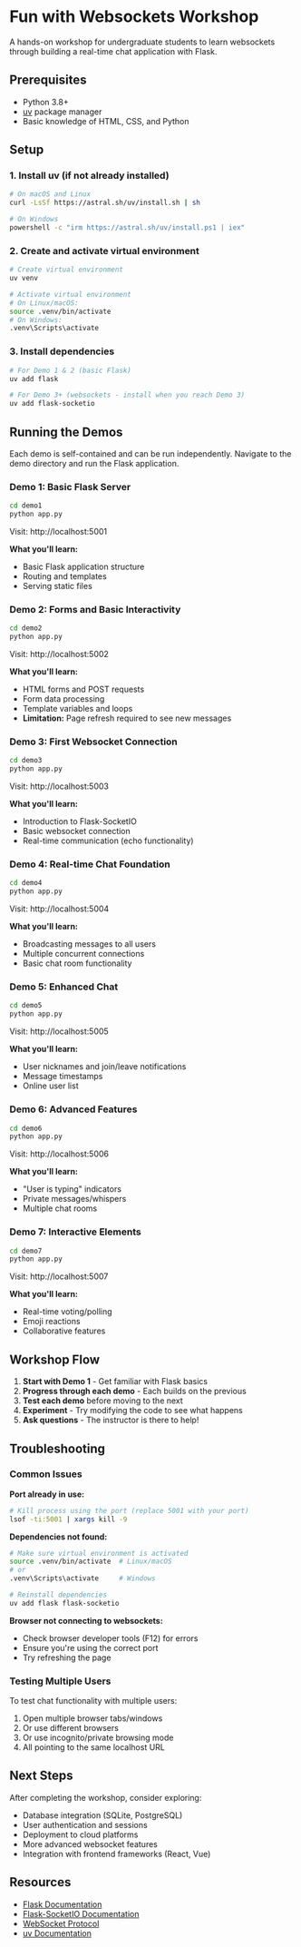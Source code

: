 # Fun with Websockets Workshop

A hands-on workshop for undergraduate students to learn websockets through building a real-time chat application with Flask.

## Prerequisites

- Python 3.8+
- [uv](https://docs.astral.sh/uv/) package manager
- Basic knowledge of HTML, CSS, and Python

## Setup

### 1. Install uv (if not already installed)

```bash
# On macOS and Linux
curl -LsSf https://astral.sh/uv/install.sh | sh

# On Windows
powershell -c "irm https://astral.sh/uv/install.ps1 | iex"
```

### 2. Create and activate virtual environment

```bash
# Create virtual environment
uv venv

# Activate virtual environment
# On Linux/macOS:
source .venv/bin/activate
# On Windows:
.venv\Scripts\activate
```

### 3. Install dependencies

```bash
# For Demo 1 & 2 (basic Flask)
uv add flask

# For Demo 3+ (websockets - install when you reach Demo 3)
uv add flask-socketio
```

## Running the Demos

Each demo is self-contained and can be run independently. Navigate to the demo directory and run the Flask application.

### Demo 1: Basic Flask Server
```bash
cd demo1
python app.py
```
Visit: http://localhost:5001

**What you'll learn:**
- Basic Flask application structure
- Routing and templates
- Serving static files

### Demo 2: Forms and Basic Interactivity
```bash
cd demo2
python app.py
```
Visit: http://localhost:5002

**What you'll learn:**
- HTML forms and POST requests
- Form data processing
- Template variables and loops
- **Limitation:** Page refresh required to see new messages

### Demo 3: First Websocket Connection
```bash
cd demo3
python app.py
```
Visit: http://localhost:5003

**What you'll learn:**
- Introduction to Flask-SocketIO
- Basic websocket connection
- Real-time communication (echo functionality)

### Demo 4: Real-time Chat Foundation
```bash
cd demo4
python app.py
```
Visit: http://localhost:5004

**What you'll learn:**
- Broadcasting messages to all users
- Multiple concurrent connections
- Basic chat room functionality

### Demo 5: Enhanced Chat
```bash
cd demo5
python app.py
```
Visit: http://localhost:5005

**What you'll learn:**
- User nicknames and join/leave notifications
- Message timestamps
- Online user list

### Demo 6: Advanced Features
```bash
cd demo6
python app.py
```
Visit: http://localhost:5006

**What you'll learn:**
- "User is typing" indicators
- Private messages/whispers
- Multiple chat rooms

### Demo 7: Interactive Elements
```bash
cd demo7
python app.py
```
Visit: http://localhost:5007

**What you'll learn:**
- Real-time voting/polling
- Emoji reactions
- Collaborative features

## Workshop Flow

1. **Start with Demo 1** - Get familiar with Flask basics
2. **Progress through each demo** - Each builds on the previous
3. **Test each demo** before moving to the next
4. **Experiment** - Try modifying the code to see what happens
5. **Ask questions** - The instructor is there to help!

## Troubleshooting

### Common Issues

**Port already in use:**
```bash
# Kill process using the port (replace 5001 with your port)
lsof -ti:5001 | xargs kill -9
```

**Dependencies not found:**
```bash
# Make sure virtual environment is activated
source .venv/bin/activate  # Linux/macOS
# or
.venv\Scripts\activate     # Windows

# Reinstall dependencies
uv add flask flask-socketio
```

**Browser not connecting to websockets:**
- Check browser developer tools (F12) for errors
- Ensure you're using the correct port
- Try refreshing the page

### Testing Multiple Users

To test chat functionality with multiple users:
1. Open multiple browser tabs/windows
2. Or use different browsers
3. Or use incognito/private browsing mode
4. All pointing to the same localhost URL

## Next Steps

After completing the workshop, consider exploring:
- Database integration (SQLite, PostgreSQL)
- User authentication and sessions
- Deployment to cloud platforms
- More advanced websocket features
- Integration with frontend frameworks (React, Vue)

## Resources

- [Flask Documentation](https://flask.palletsprojects.com/)
- [Flask-SocketIO Documentation](https://flask-socketio.readthedocs.io/)
- [WebSocket Protocol](https://tools.ietf.org/html/rfc6455)
- [uv Documentation](https://docs.astral.sh/uv/)
